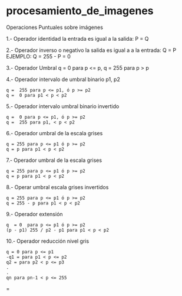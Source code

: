 # procesamiento_de_imagenes
Operaciones Puntuales sobre imágenes

1.- Operador identidad
la entrada es igual a la salida: 
     P = Q

2.- Operador inverso o negativo
la salida es igual a a la entrada: 
     Q = P EJEMPLO: Q = 255 - P  = 0

3.- Operador Umbral
     q = 0 para p <= p,
     q = 255 para p > p

4.- Operador intervalo de umbral binario
    p1, p2 
    
    q =  255 para p <= p1, ó p >= p2
    q =  0 para p1 < p < p2 

5.- Operador intervalo umbral binario invertido

    q =  0 para p <= p1, ó p >= p2
    q =  255 para p1, < p < p2 

6.- Operador umbral de la escala grises
   
    q = 255 para p <= p1 ó p >= p2
    q = p para p1 < p < p2

7.- Operador umbral de la escala grises
   
    q = 255 para p <= p1 ó p >= p2
    q = p para p1 < p < p2

8.- Operar umbral escala grises invertidos

    q = 255 para p <= p1 ó p >= p2
    q = 255 - p para p1 < p < p2

9.- Operador extensión 

    q  = 0  para p <= p1 ó p >= p2
    (p - p1) 255 / p2 - p1 para p1 < p < p2

10.- Operador reducción nivel gris
    
    q = 0 para p <= p1
    -q1 = para p1 < p <= p2
    q2 = para p2 < p <= p3
    .
    .
    qn para pn-1 < p <= 255

=
